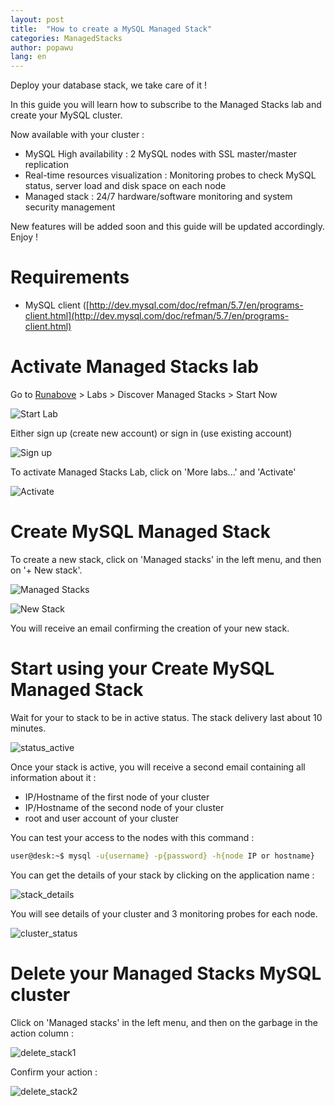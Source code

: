 ```yaml
---
layout: post
title:  "How to create a MySQL Managed Stack"
categories: ManagedStacks
author: popawu
lang: en
---
```


Deploy your database stack, we take care of it !

In this guide you will learn how to subscribe to the Managed Stacks lab and create your MySQL cluster.

Now available with your cluster :

- MySQL High availability : 2 MySQL nodes with SSL master/master replication
- Real-time resources visualization : Monitoring probes to check MySQL status, server load and disk space on each node
- Managed stack : 24/7 hardware/software monitoring and system security management

New features will be added soon and this guide will be updated accordingly.
Enjoy !


Requirements
============

 * MySQL client ([http://dev.mysql.com/doc/refman/5.7/en/programs-client.html](http://dev.mysql.com/doc/refman/5.7/en/programs-client.html)

Activate Managed Stacks lab
===========================

Go to [Runabove](https://www.runabove.com) > Labs > Discover Managed Stacks > Start Now

![Start Lab](/kb/images/2015-12-10-create-mysql-managed-stack/start.png)

Either sign up (create new account) or sign in (use existing account)

![Sign up](/kb/images/2015-12-10-create-mysql-managed-stack/signup.png)

To activate Managed Stacks Lab, click on 'More labs...' and 'Activate'

![Activate](/kb/images/2015-12-10-create-mysql-managed-stack/activate.png)

Create MySQL Managed Stack
============================

To create a new stack, click on 'Managed stacks' in the left menu, and then on '+ New stack'.

![Managed Stacks](/kb/images/2015-12-10-create-mysql-managed-stack/menu_managed.png)

![New Stack](/kb/images/2015-12-10-create-mysql-managed-stack/new_stack.png)

You will receive an email confirming the creation of your new stack.

Start using your Create MySQL Managed Stack
===========================================

Wait for your to stack to be in active status. The stack delivery last about 10 minutes.

![status_active](/kb/images/2015-12-10-create-mysql-managed-stack/status_active.png)

Once your stack is active, you will receive a second email containing all information about it :
* IP/Hostname of the first node of your cluster
* IP/Hostname of the second node of your cluster
* root and user account of your cluster

You can test your access to the nodes with this command :
```bash
user@desk:~$ mysql -u{username} -p{password} -h{node IP or hostname}
```

You can get the details of your stack by clicking on the application name :

![stack_details](/kb/images/2015-12-10-create-mysql-managed-stack/stack_details.png)

You will see details of your cluster and 3 monitoring probes for each node.

![cluster_status](/kb/images/2015-12-10-create-mysql-managed-stack/cluster_status.png)

Delete your Managed Stacks MySQL cluster
========================================

Click on 'Managed stacks' in the left menu, and then on the garbage in the action column :

![delete_stack1](/kb/images/2015-12-10-create-mysql-managed-stack/delete_stack1.png)

Confirm your action :

![delete_stack2](/kb/images/2015-12-10-create-mysql-managed-stack/delete_stack2.png)
